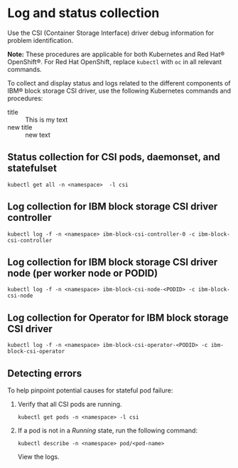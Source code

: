 # Log and status collection

Use the CSI (Container Storage Interface) driver debug information for problem identification.

**Note:** These procedures are applicable for both Kubernetes and Red Hat® OpenShift®. For Red Hat OpenShift, replace `kubectl` with `oc` in all relevant commands.

To collect and display status and logs related to the different components of IBM® block storage CSI driver, use the following Kubernetes commands and procedures:
<dl><dlentry>
<dt>title</dt>
<dd>This is my text</dd>
<dt>new title </dt>
<dd>new text</dd></dlentry></dl>

## Status collection for CSI pods, daemonset, and statefulset

`kubectl get all -n <namespace>  -l csi`

## Log collection for IBM block storage CSI driver controller

`kubectl log -f -n <namespace> ibm-block-csi-controller-0 -c ibm-block-csi-controller`

## Log collection for IBM block storage CSI driver node (per worker node or PODID)

`kubectl log -f -n <namespace> ibm-block-csi-node-<PODID> -c ibm-block-csi-node`

## Log collection for Operator for IBM block storage CSI driver

`kubectl log -f -n <namespace> ibm-block-csi-operator-<PODID> -c ibm-block-csi-operator`

## Detecting errors

To help pinpoint potential causes for stateful pod failure:

1.  Verify that all CSI pods are running.

    ```
    kubectl get pods -n <namespace> -l csi
    ```

2.  If a pod is not in a _Running_ state, run the following command:

    ```
    kubectl describe -n <namespace> pod/<pod-name>
    ```

    View the logs.